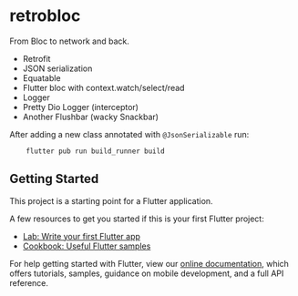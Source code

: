 # retrobloc

From Bloc to network and back.

- Retrofit
- JSON serialization
- Equatable
- Flutter bloc with context.watch/select/read
- Logger
- Pretty Dio Logger (interceptor)
- Another Flushbar (wacky Snackbar)

After adding a new class annotated with `@JsonSerializable` run:
```
    flutter pub run build_runner build
```

## Getting Started

This project is a starting point for a Flutter application.

A few resources to get you started if this is your first Flutter project:

- [Lab: Write your first Flutter app](https://flutter.dev/docs/get-started/codelab)
- [Cookbook: Useful Flutter samples](https://flutter.dev/docs/cookbook)

For help getting started with Flutter, view our
[online documentation](https://flutter.dev/docs), which offers tutorials,
samples, guidance on mobile development, and a full API reference.
